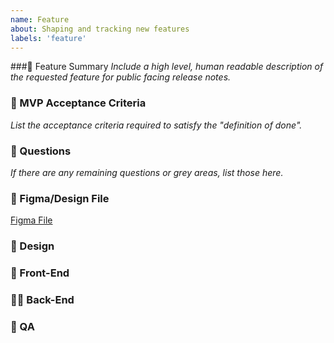 ```yaml
---
name: Feature
about: Shaping and tracking new features
labels: 'feature'
---
```


###📓 Feature Summary
_Include a high level, human readable description of the requested feature for public facing release notes._

### 📔 MVP Acceptance Criteria  
_List the acceptance criteria required to satisfy the "definition of done"._

### 📕 Questions
_If there are any remaining questions or grey areas, list those here._

### 🔗 Figma/Design File
[Figma File]( )

### 🎨 Design

### 🐉 Front-End

### 🧜‍♂️ Back-End

### 🦺 QA

